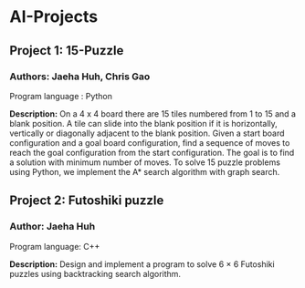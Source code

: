 # AI-Projects
## Project 1: 15-Puzzle
### Authors: Jaeha Huh, Chris Gao

Program language : Python

**Description:**
On a 4 x 4 board there are 15 tiles numbered from 1 to 15 and a blank position. A tile can slide into the blank position if it is horizontally, vertically or diagonally adjacent to the blank position. Given a start board configuration and a goal board configuration, find a sequence of moves to reach the goal configuration from the start configuration. The goal is to find a solution with minimum number of moves. To solve 15 puzzle problems using Python, we implement the A* search algorithm with graph search.

## Project 2: Futoshiki puzzle
### Author: Jaeha Huh

Program language: C++

**Description:**
Design and implement a program to solve 6 × 6 Futoshiki puzzles using backtracking search algorithm.
